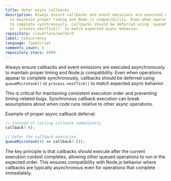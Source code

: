 ```yaml
---
title: defer async callbacks
description: Always ensure callbacks and event emissions are executed asynchronously
  to maintain proper timing and Node.js compatibility. Even when operations appear
  to complete synchronously, callbacks should be deferred using `queueMicrotask()`
  or `process.nextTick()` to match expected async behavior.
repository: cloudflare/workerd
label: Concurrency
language: TypeScript
comments_count: 3
repository_stars: 6989
---
```


Always ensure callbacks and event emissions are executed asynchronously to maintain proper timing and Node.js compatibility. Even when operations appear to complete synchronously, callbacks should be deferred using `queueMicrotask()` or `process.nextTick()` to match expected async behavior.

This is critical for maintaining consistent execution order and preventing timing-related bugs. Synchronous callback execution can break assumptions about when code runs relative to other async operations.

Example of proper async callback deferral:
```javascript
// Instead of calling callback immediately
callback?.();

// Defer the callback execution
queueMicrotask(() => callback?.());
```

The key principle is that callbacks should execute after the current execution context completes, allowing other queued operations to run in the expected order. This ensures compatibility with Node.js behavior where callbacks are typically asynchronous even for operations that complete immediately.